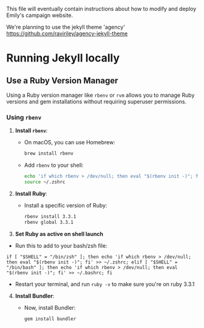 This file will eventually contain instructions about how to
modify and deploy Emily's campaign website.

We're planning to use the jekyll theme 'agency'
https://github.com/raviriley/agency-jekyll-theme



# Running Jekyll locally


## Use a Ruby Version Manager
Using a Ruby version manager like `rbenv` or `rvm` allows you to manage Ruby versions and gem installations without requiring superuser permissions.

### Using `rbenv`
1. **Install `rbenv`**:
   - On macOS, you can use Homebrew:

     ```sh
     brew install rbenv
     ```

   - Add `rbenv` to your shell:

     ```sh
     echo 'if which rbenv > /dev/null; then eval "$(rbenv init -)"; fi' >> ~/.zshrc
     source ~/.zshrc
     ```

2. **Install Ruby**:
   - Install a specific version of Ruby:

     ```sh
     rbenv install 3.3.1
     rbenv global 3.3.1
     ```
3. **Set Ruby as active on shell launch**
  - Run this to add to your bash/zsh file:
  
  `if [ "$SHELL" = "/bin/zsh" ]; then echo 'if which rbenv > /dev/null; then eval "$(rbenv init -)"; fi' >> ~/.zshrc; elif [ "$SHELL" = "/bin/bash" ]; then echo 'if which rbenv > /dev/null; then eval "$(rbenv init -)"; fi' >> ~/.bashrc; fi`

  - Restart your terminal, and run `ruby -v` to make sure you're on ruby 3.3.1

4. **Install Bundler**:
   - Now, install Bundler:

     ```sh
     gem install bundler
     ```


